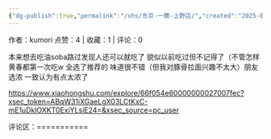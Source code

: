 ```yaml
---
{"dg-publish":true,"permalink":"/xhs/东京-一蘭-上野店/","created":"2025-03-17T23:03:30.078+08:00","updated":"2025-03-17T23:03:30.078+08:00"}
---
```


作者：kumori
点赞：4   |   收藏：1   |   评论：0

本来想去吃油soba路过发现人还可以就吃了 貌似以前吃过但不记得了（不管怎样黄春都第一次吃w
全选了推荐的 味道很不错（但我对豚骨拉面兴趣不太大）朋友选浓 一致认为有点太浓了

https://www.xiaohongshu.com/explore/66f054e60000000027007fec?xsec_token=ABqW31iXGaeLgX03LCtKxC-mE1uDklOXKT0ExiYLsiE24=&xsec_source=pc_user

评论区：===========

